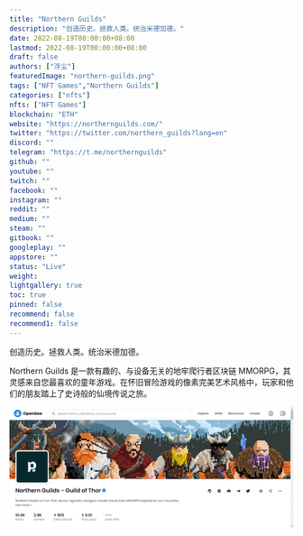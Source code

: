 ```yaml
---
title: "Northern Guilds"
description: "创造历史。拯救人类。统治米德加德。"
date: 2022-08-19T00:00:00+08:00
lastmod: 2022-08-19T00:00:00+08:00
draft: false
authors: ["浮尘"]
featuredImage: "northern-guilds.png"
tags: ["NFT Games","Northern Guilds"]
categories: ["nfts"]
nfts: ["NFT Games"]
blockchain: "ETH"
website: "https://northernguilds.com/"
twitter: "https://twitter.com/northern_guilds?lang=en"
discord: ""
telegram: "https://t.me/northernguilds"
github: ""
youtube: ""
twitch: ""
facebook: ""
instagram: ""
reddit: ""
medium: ""
steam: ""
gitbook: ""
googleplay: ""
appstore: ""
status: "Live"
weight: 
lightgallery: true
toc: true
pinned: false
recommend: false
recommend1: false
---
```

创造历史。拯救人类。统治米德加德。

Northern Guilds 是一款有趣的、与设备无关的地牢爬行者区块链 MMORPG，其灵感来自您最喜欢的童年游戏。在怀旧冒险游戏的像素完美艺术风格中，玩家和他们的朋友踏上了史诗般的仙境传说之旅。

![1](2165464815.png)